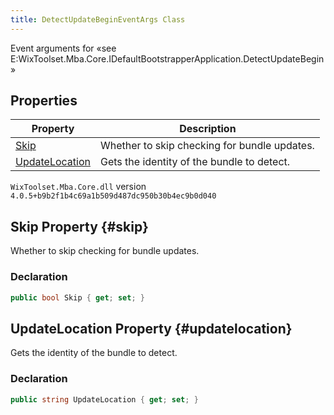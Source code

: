 ```yaml
---
title: DetectUpdateBeginEventArgs Class
---
```

Event arguments for «see E:WixToolset.Mba.Core.IDefaultBootstrapperApplication.DetectUpdateBegin»
## Properties
| Property | Description |
| ------ | ----------- |
| [Skip](#skip) | Whether to skip checking for bundle updates. |
| [UpdateLocation](#updatelocation) | Gets the identity of the bundle to detect. |
`WixToolset.Mba.Core.dll` version `4.0.5+b9b2f1b4c69a1b509d487dc950b30b4ec9b0d040`
## Skip Property {#skip}
Whether to skip checking for bundle updates.
### Declaration
```cs
public bool Skip { get; set; }
```
## UpdateLocation Property {#updatelocation}
Gets the identity of the bundle to detect.
### Declaration
```cs
public string UpdateLocation { get; set; }
```
